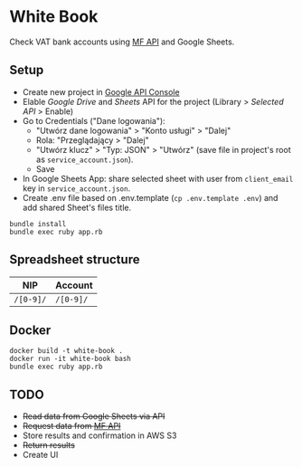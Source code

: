 # White Book

Check VAT bank accounts using [MF API](https://www.gov.pl/web/kas/api-wykazu-podatnikow-vat) and Google Sheets.

## Setup

* Create new project in [Google API Console](https://console.developers.google.com/)
* Elable *Google Drive* and *Sheets* API for the project (Library > *Selected API* > Enable)
* Go to Credentials ("Dane logowania"):
  * "Utwórz dane logowania" > "Konto usługi" > "Dalej"
  * Rola: "Przeglądający > "Dalej"
  * "Utwórz klucz" > "Typ: JSON" > "Utwórz" (save file in project's root as `service_account.json`).
  * Save
* In Google Sheets App: share selected sheet with user from `client_email` key in `service_account.json`.
* Create .env file based on .env.template (`cp .env.template .env`) and add shared Sheet's files title.

```
bundle install
bundle exec ruby app.rb
```

## Spreadsheet structure

|NIP|Account|
|-|-|
`/[0-9]/`|`/[0-9]/`

## Docker

```
docker build -t white-book .
docker run -it white-book bash
bundle exec ruby app.rb
```

## TODO

* ~~Read data from Google Sheets via API~~
* ~~Request data from [MF API](https://wl-api.mf.gov.pl/)~~
* Store results and confirmation in AWS S3
* ~~Return results~~
* Create UI
